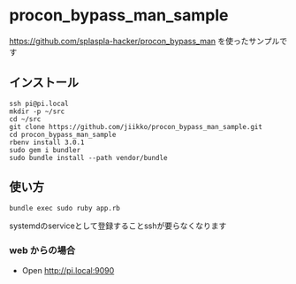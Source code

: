 # procon_bypass_man_sample
https://github.com/splaspla-hacker/procon_bypass_man を使ったサンプルです

## インストール
```
ssh pi@pi.local
mkdir -p ~/src
cd ~/src
git clone https://github.com/jiikko/procon_bypass_man_sample.git
cd procon_bypass_man_sample
rbenv install 3.0.1
sudo gem i bundler
sudo bundle install --path vendor/bundle
```

## 使い方
```shell
bundle exec sudo ruby app.rb
```

systemdのserviceとして登録することsshが要らなくなります

### web からの場合
* Open http://pi.local:9090
